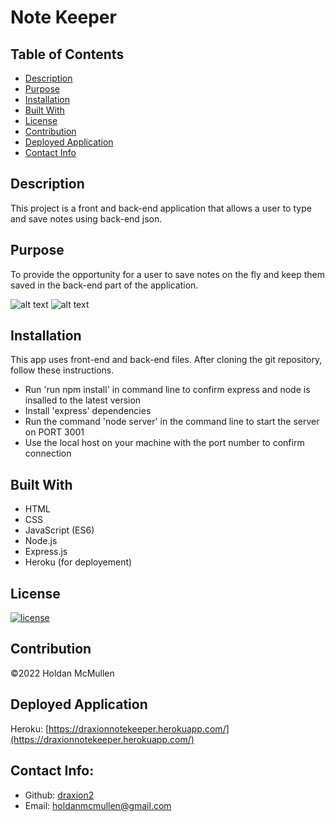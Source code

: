 # Note Keeper

## Table of Contents 
- [Description](#description)
- [Purpose](#purpose)
- [Installation](#installation)
- [Built With](#built-with)
- [License](#license)
- [Contribution](#contribution)
- [Deployed Application](#deployed-application)
- [Contact Info](#contact-info)

## Description

This project is a front and back-end application that allows a user to type and save notes using back-end json.

## Purpose

To provide the opportunity for a user to save notes on the fly and keep them saved in the back-end part of the application.

![alt text](https://i.gyazo.com/a4fd0d159a906cccf0b82b21c578de25.png)
![alt text](https://i.gyazo.com/5ce29c44bfeb780dd1fd3c4fe134c4bb.png)

## Installation

This app uses front-end and back-end files. After cloning the git repository, follow these instructions.

* Run 'run npm install' in command line to confirm express and node is insalled to the latest version
* Install 'express' dependencies
* Run the command 'node server' in the command line to start the server on PORT 3001
* Use the local host on your machine with the port number to confirm connection

## Built With

* HTML
* CSS
* JavaScript (ES6)
* Node.js
* Express.js
* Heroku (for deployement)

## License

[![license](https://img.shields.io/badge/license-MIT-blue)](https:/shields.io)

## Contribution

©️2022 Holdan McMullen

## Deployed Application

Heroku: [https://draxionnotekeeper.herokuapp.com/](https://draxionnotekeeper.herokuapp.com/)

## Contact Info:
  
- Github: [draxion2](https://github.com/draxion2)
- Email: holdanmcmullen@gmail.com
